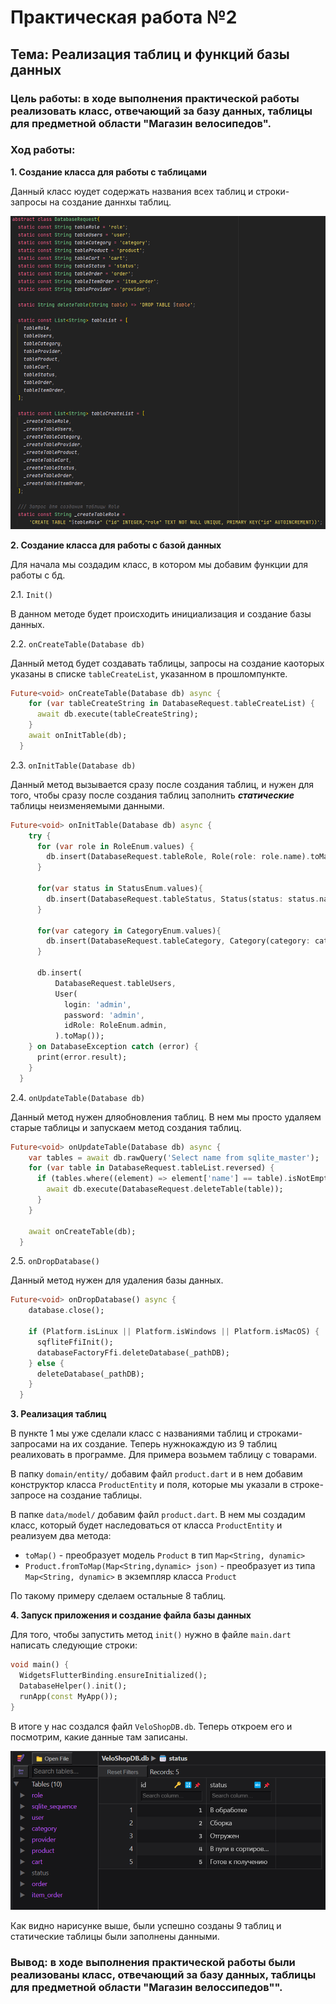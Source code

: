 # Практическая работа №2

## Тема: Реализация таблиц и функций базы данных

### Цель работы: в ходе выполнения практической работы реализовать класс, отвечающий за базу данных, таблицы для предметной области "Магазин велосипедов".

### Ход работы:

__1. Создание класса для работы с таблицами__
    
   Данный класс юудет содержать названия всех таблиц и строки-запросы на создание даннхы таблиц.

![img.png](img.png)

__2. Создание класса для работы с базой данных__
    
   Для начала мы создадим класс, в котором мы добавим функции для работы с бд.
    
2.1. `Init()`

   В данном методе будет происходить инициализация и создание базы данных.

2.2. `onCreateTable(Database db)`

   Данный метод будет создавать таблицы, запросы на создание каоторых указаны в списке `tableCreateList`, указанном в прошломпункте.
```dart
Future<void> onCreateTable(Database db) async {
    for (var tableCreateString in DatabaseRequest.tableCreateList) {
      await db.execute(tableCreateString);
    }
    await onInitTable(db);
  }
```
  
2.3. `onInitTable(Database db)`
    
Данный метод вызывается сразу после создания таблиц, и нужен для того, чтобы сразу после создания таблиц заполнить __*статические*__ таблицы неизменяемыми данными.

```dart
Future<void> onInitTable(Database db) async {
    try {
      for (var role in RoleEnum.values) {
        db.insert(DatabaseRequest.tableRole, Role(role: role.name).toMap());
      }

      for(var status in StatusEnum.values){
        db.insert(DatabaseRequest.tableStatus, Status(status: status.name).toMap());
      }

      for(var category in CategoryEnum.values){
        db.insert(DatabaseRequest.tableCategory, Category(category: category.name).toMap());
      }

      db.insert(
          DatabaseRequest.tableUsers,
          User(
            login: 'admin',
            password: 'admin',
            idRole: RoleEnum.admin,
          ).toMap());
    } on DatabaseException catch (error) {
      print(error.result);
    }
  }
```

2.4. `onUpdateTable(Database db)`

  Данный метод нужен дляобновления таблиц. В нем мы просто удаляем старые таблицы и запускаем метод создания таблиц.

```dart
Future<void> onUpdateTable(Database db) async {
    var tables = await db.rawQuery('Select name from sqlite_master');
    for (var table in DatabaseRequest.tableList.reversed) {
      if (tables.where((element) => element['name'] == table).isNotEmpty) {
        await db.execute(DatabaseRequest.deleteTable(table));
      }
    }

    await onCreateTable(db);
  }
```

2.5. `onDropDatabase()`

Данный метод нужен для удаления базы данных.
```dart
Future<void> onDropDatabase() async {
    database.close();

    if (Platform.isLinux || Platform.isWindows || Platform.isMacOS) {
      sqfliteFfiInit();
      databaseFactoryFfi.deleteDatabase(_pathDB);
    } else {
      deleteDatabase(_pathDB);
    }
  }
```

__3. Реализация таблиц__

В пункте 1 мы уже сделали класс с названиями таблиц и строками-запросами на их создание. 
Теперь нужнокаждую из 9 таблиц реалиховать в программе. Для примера возьмем таблицу с товарами.

В папку `domain/entity/` добавим файл `product.dart` и в нем добавим конструктор класса `ProductEntity` и поля, 
которые мы указали в строке-запросе на создание таблицы.

В папке `data/model/` добавим файл `product.dart`. В нем мы создадим класс, который будет наследоваться 
от класса `ProductEntity` и реализуем два метода:

- `toMap()` - преобразует модель `Product` в тип `Map<String, dynamic>` 
- `Product.fromToMap(Map<String,dynamic> json)` - преобразует из типа `Map<String, dynamic>` в экземпляр класса `Product`

По такому примеру сделаем остальные 8 таблиц.

__4. Запуск приложения и создание файла базы данных__

Для того, чтобы запустить метод `init()` нужно в файле `main.dart` написать следующие строки:
```dart
void main() {
  WidgetsFlutterBinding.ensureInitialized();
  DatabaseHelper().init();
  runApp(const MyApp());
}
```
В итоге у нас создался файл `VeloShopDB.db`. Теперь откроем его и посмотрим, какие данные там записаны.

![img_1.png](img_1.png)

Как видно нарисунке выше, были успешно созданы 9 таблиц и статические таблицы были заполнены данными.

### Вывод: в ходе выполнения практической работы были реализованы класс, отвечающий за базу данных, таблицы для предметной области "Магазин велоссипедов"".